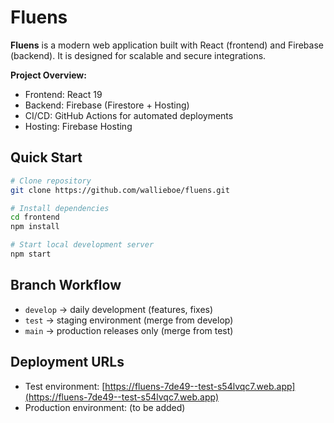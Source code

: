 # Fluens

**Fluens** is a modern web application built with React (frontend) and Firebase (backend). It is designed for scalable and secure integrations.

**Project Overview:**
- Frontend: React 19
- Backend: Firebase (Firestore + Hosting)
- CI/CD: GitHub Actions for automated deployments
- Hosting: Firebase Hosting

## Quick Start

```bash
# Clone repository
git clone https://github.com/wallieboe/fluens.git

# Install dependencies
cd frontend
npm install

# Start local development server
npm start
```

## Branch Workflow

- `develop` → daily development (features, fixes)
- `test` → staging environment (merge from develop)
- `main` → production releases only (merge from test)

## Deployment URLs

- Test environment: [https://fluens-7de49--test-s54lvqc7.web.app](https://fluens-7de49--test-s54lvqc7.web.app)
- Production environment: (to be added)
